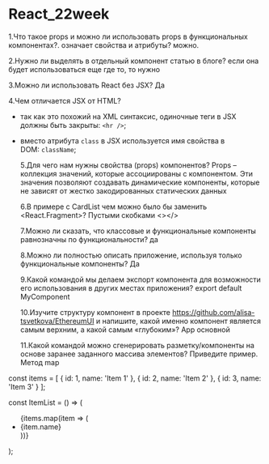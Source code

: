 # React_22week

1.Что такое props и можно ли использовать props в функциональных компонентах?. означает свойства и атрибуты? можно.

2.Нужно ли выделять в отдельный компонент статью в блоге? если она будет использоваться еще где то, то нужно

3.Можно ли использовать React без JSX? Да

4.Чем отличается JSX от HTML?

- так как это похожий на XML синтаксис, одиночные теги в JSX должны быть закрыты: `<hr />`;
- вместо атрибута `class` в JSX используется имя свойства в DOM: `className`;

  5.Для чего нам нужны свойства (props) компонентов? Props – коллекция значений, которые ассоциированы с компонентом. Эти значения позволяют создавать динамические компоненты, которые не зависят от жестко закодированных статических данных

  6.В примере с CardList чем можно было бы заменить <React.Fragment>? Пустыми скобками <></>

  7.Можно ли сказать, что классовые и функциональные компоненты равнозначны по функциональности? да

  8.Можно ли полностью описать приложение, используя только функциональные компоненты? Да

  9.Какой командой мы делаем экспорт компонента для возможности его использования в других местах приложения? export default MyComponent

  10.Изучите структуру компонент в проекте https://github.com/alisa-tsvetkova/EthereumUI и напишите, какой именно компонент является самым верхним, а какой самым «глубоким»? App основной

  11.Какой командой можно сгенерировать разметку/компоненты на основе заранее заданного массива элементов? Приведите пример. Метод map

const items = [
{ id: 1, name: 'Item 1' },
{ id: 2, name: 'Item 2' },
{ id: 3, name: 'Item 3' }
];

const ItemList = () => (

  <ul>
    {items.map(item => (
      <li key={item.id}>{item.name}</li>
    ))}
  </ul>
);
